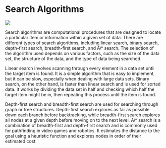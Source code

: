 <h1>Search Algorithms</h1>
<img src="https://bs-uploads.toptal.io/blackfish-uploads/components/seo/content/og_image_file/og_image/777324/0509-needle-in-a-haystack-a-nifty-large-scale-text-search-algorithm-Waldek_Social-a3b51eea20d480790c035eb95bdc9989.png">
<p>Search algorithms are computational procedures that are designed to locate a particular item or information within a given set of data. There are different types of search algorithms, including linear search, binary search, depth-first search, breadth-first search, and A\* search. The selection of the algorithm used depends on various factors, such as the size of the data set, the structure of the data, and the type of data being searched.</p>
<p>Linear search involves scanning through every element in a data set until the target item is found. It is a simple algorithm that is easy to implement, but it can be slow, especially when dealing with large data sets. Binary search, on the other hand, is faster than linear search and is used for sorted data. It works by dividing the data set in half and checking which half the target item might be in, then repeating this process until the item is found.</p>
<p>Depth-first search and breadth-first search are used for searching through graph or tree structures. Depth-first search explores as far as possible down each branch before backtracking, while breadth-first search explores all nodes at a given depth before moving on to the next level. A\* search is a combination of breadth-first and depth-first search and is commonly used for pathfinding in video games and robotics. It estimates the distance to the goal using a heuristic function and explores nodes in order of their estimated cost.</p>
